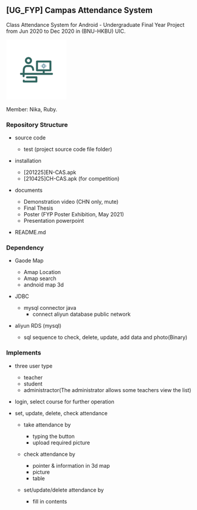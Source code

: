 
## [UG_FYP] Campas Attendance System

Class Attendance System for Android - Undergraduate Final Year Project from Jun 2020 to Dec 2020 in (BNU-HKBU) UIC.

![logo](https://github.com/Lurciny/UG_FYP/blob/main/source%20code/test/test/app/src/main/res/mipmap-hdpi/ic_launcher_foreground.png)

Member: Nika, Ruby.

### Repository Structure

- source code
  - test (project source code file folder)

- installation
  - [201225]EN-CAS.apk
  - [210425]CH-CAS.apk (for competition)

- documents
  - Demonstration video (CHN only, mute)
  - Final Thesis
  - Poster (FYP Poster Exhibition, May 2021)
  - Presentation powerpoint

- README.md

### Dependency

- Gaode Map
  - Amap Location
  - Amap search
  - andnoid map 3d

- JDBC
  - mysql connector java
    - connect aliyun database public network

- aliyun RDS (mysql)
  - sql sequence to check, delete, update, add data and photo(Binary)

### Implements

- three user type
  - teacher
  - student
  - administractor(The administrator allows some teachers view the list)

- login, select course for further operation

- set, update, delete, check attendance

  - take attendance by
    - typing the button
    - upload required picture

  - check attendance by
    - pointer & information in 3d map
    - picture
    - table

  - set/update/delete attendance by
    - fill in contents
